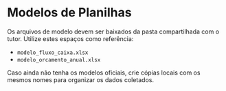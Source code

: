 # Modelos de Planilhas

Os arquivos de modelo devem ser baixados da pasta compartilhada com o tutor. Utilize estes espaços como referência:

- `modelo_fluxo_caixa.xlsx`
- `modelo_orcamento_anual.xlsx`

Caso ainda não tenha os modelos oficiais, crie cópias locais com os mesmos nomes para organizar os dados coletados.
